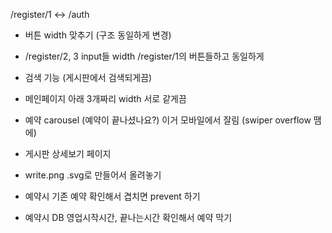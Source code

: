 /register/1 <-> /auth
- 버튼 width 맞추기 (구조 동일하게 변경)
- /register/2, 3 input들 width /register/1의 버튼들하고 동일하게

- 검색 기능 (게시판에서 검색되게끔)
- 메인페이지 아래 3개짜리 width 서로 같게끔

- 예약 carousel (예약이 끝나셨나요?) 이거 모바일에서 잘림 (swiper overflow 땜에)

- 게시판 상세보기 페이지

- write.png .svg로 만들어서 올려놓기

- 예약시 기존 예약 확인해서 겹치면 prevent 하기
- 예약시 DB 영업시작시간, 끝나는시간 확인해서 예약 막기